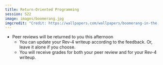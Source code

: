```yaml
---
title: Return-Oriented Programming
session: S22
image: images/boomerang.jpg
imgcredit: "Credit: https://wallpapers.com/wallpapers/boomerang-in-the-sky-vclor4aog3ittutm.html"
---
```


* Peer reviews will be returned to you this afternoon
    * You can update your Rev-4 writeup according to the feedback. Or, leave it alone if you choose.
    * You will receive grades for both your peer review and for your Rev-4 writeup.
